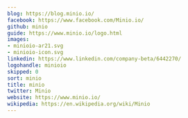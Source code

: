 ```yaml
---
blog: https://blog.minio.io/
facebook: https://www.facebook.com/Minio.io/
github: minio
guide: https://www.minio.io/logo.html
images:
- minioio-ar21.svg
- minioio-icon.svg
linkedin: https://www.linkedin.com/company-beta/6442270/
logohandle: minioio
skipped: 0
sort: minio
title: minio
twitter: Minio
website: https://www.minio.io/
wikipedia: https://en.wikipedia.org/wiki/Minio
---
```

